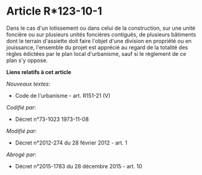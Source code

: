 # Article R*123-10-1

Dans le cas d'un lotissement ou dans celui de la construction, sur une unité foncière ou sur plusieurs unités foncières
contiguës, de plusieurs bâtiments dont le terrain d'assiette doit faire l'objet d'une division en propriété ou en jouissance,
l'ensemble du projet est apprécié au regard de la totalité des règles édictées par le plan local d'urbanisme, sauf si le
règlement de ce plan s'y oppose.

**Liens relatifs à cet article**

_Nouveaux textes_:

  - Code de l'urbanisme - art. R151-21 (V)

_Codifié par_:

  - Décret n°73-1023 1973-11-08

_Modifié par_:

  - Décret n°2012-274 du 28 février 2012 - art. 1

_Abrogé par_:

  - Décret n°2015-1783 du 28 décembre 2015 - art. 10
